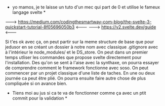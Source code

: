 <!-- WESH MISTER CANVAS -->

* yo mamos, je te laisse un tuto d'un mec qui part de 0 et utilise le fameux langage svelte *

---> https://medium.com/codingthesmartway-com-blog/the-svelte-3-quickstart-tutorial-8f05696050b3 <---
---> https://v2.svelte.dev/guide <---

 Si t'es ok avec ça, on peut partir sur la meme structure de base que pour jedusor en se créant un dossier à notre nom avec
 classique .gitignore avec à l'intérieur le node_modules/ et le DS_store. On peut dans un premier temps utliser les commandes que propose
 svelte directement pour l'installation. Des qu'on se sent à l'aise avec la synthaxe, on pourra essayer de comprendre comment le framework fonctionne avec soso. 
 On peut commencer par un projet classique d'une liste de taches. En une ou deux journée ca peut être plié. On pourra ensuite faire autre chose de plus compliquée si on avance bien. 

*   Tiens moi au jus si ca te va de fonctionner comme ça avec un ptit commit pour la validation *
    
<!-- Salam MISTER CANVAS -->

